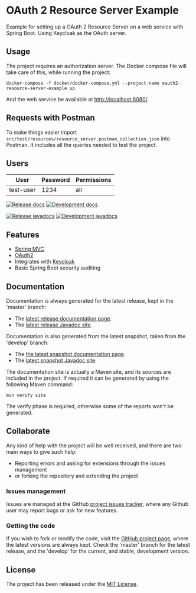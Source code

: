 # OAuth 2 Resource Server Example

Example for setting up a OAuth 2 Resource Server on a web service with Spring Boot. Using Keycloak as the OAuth server.

## Usage

The project requires an authorization server. The Docker compose file will take care of this, while running the project:

```
docker-compose -f docker/docker-compose.yml --project-name oauth2-resource-server-example up
```

And the web service be available at [http://localhost:8080/](http://localhost:8080/).

## Requests with Postman

To make things easier import `src/test/resources/resource_server.postman_collection.json` into Postman. It includes all the queries needed to test the project.

## Users

| User      | Password | Permissions |
|-----------|----------|-------------|
| test-user | 1234     | all         |

[![Release docs](https://img.shields.io/badge/docs-release-blue.svg)][site-release]
[![Development docs](https://img.shields.io/badge/docs-develop-blue.svg)][site-develop]

[![Release javadocs](https://img.shields.io/badge/javadocs-release-blue.svg)][javadoc-release]
[![Development javadocs](https://img.shields.io/badge/javadocs-develop-blue.svg)][javadoc-develop]

## Features

- [Spring MVC](https://spring.io/)
- [OAuth2](https://oauth.net/2/)
- Integrates with [Keycloak](https://www.keycloak.org/)
- Basic Spring Boot security auditing

## Documentation

Documentation is always generated for the latest release, kept in the 'master' branch:

- The [latest release documentation page][site-release].
- The [latest release Javadoc site][javadoc-release].

Documentation is also generated from the latest snapshot, taken from the 'develop' branch:

- The [the latest snapshot documentation page][site-develop].
- The [latest snapshot Javadoc site][javadoc-develop].

The documentation site is actually a Maven site, and its sources are included in the project. If required it can be generated by using the following Maven command:

```
mvn verify site
```

The verify phase is required, otherwise some of the reports won't be generated.

## Collaborate

Any kind of help with the project will be well received, and there are two main ways to give such help:

- Reporting errors and asking for extensions through the issues management
- or forking the repository and extending the project

### Issues management

Issues are managed at the GitHub [project issues tracker][issues], where any Github user may report bugs or ask for new features.

### Getting the code

If you wish to fork or modify the code, visit the [GitHub project page][scm], where the latest versions are always kept. Check the 'master' branch for the latest release, and the 'develop' for the current, and stable, development version.

## License

The project has been released under the [MIT License][license].

[issues]: https://github.com/bernardo-mg/oauth-resource-server-example/issues
[javadoc-develop]: https://docs.bernardomg.com/development/maven/oauth-resource-server-example/apidocs
[javadoc-release]: https://docs.bernardomg.com/maven/oauth-resource-server-example/apidocs
[license]: https://www.opensource.org/licenses/mit-license.php
[scm]: https://github.com/bernardo-mg/oauth-resource-server-example
[site-develop]: https://docs.bernardomg.com/development/maven/oauth-resource-server-example
[site-release]: https://docs.bernardomg.com/maven/oauth-resource-server-example
